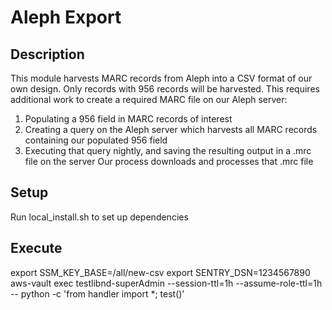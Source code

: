 # Aleph Export

## Description
This module harvests MARC records from Aleph into a CSV format of our own design.  Only records with 956 records will be harvested.
This requires additional work to create a required MARC file on our Aleph server:
  1.  Populating a 956 field in MARC records of interest
  2.  Creating a query on the Aleph server which harvests all MARC records containing our populated 956 field
  3.  Executing that query nightly, and saving the resulting output in a .mrc file on the server
Our process downloads and processes that .mrc file

## Setup
Run local_install.sh to set up dependencies

## Execute
export SSM_KEY_BASE=/all/new-csv
export SENTRY_DSN=1234567890
aws-vault exec testlibnd-superAdmin --session-ttl=1h --assume-role-ttl=1h --
python -c 'from handler import *; test()'
